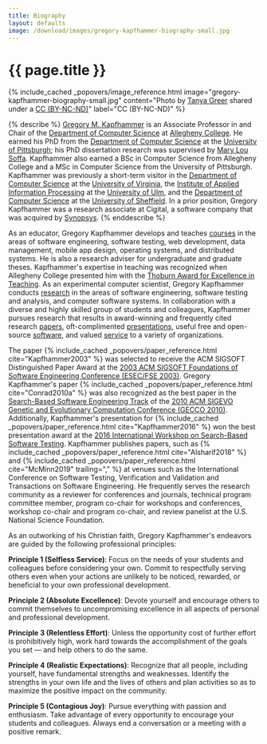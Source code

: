 ```yaml
---
title: Biography
layout: defaults
image: /download/images/gregory-kapfhammer-biography-small.jpg
---
```


# {{ page.title }}

<!-- include_cached header image -->
{% include_cached _popovers/image_reference.html image="gregory-kapfhammer-biography-small.jpg" content="Photo by <a href='https://www.facebook.com/tkpapinchak'>Tanya Greer</a> shared under a <a href='http://creativecommons.org/licenses/by-nc-nd/4.0/'>CC (BY-NC-ND)</a>" label="CC (BY-NC-ND)" %}

{% describe %}
[Gregory M. Kapfhammer]({{site.baseurl}}) is an Associate Professor in and
Chair of the [Department of Computer Science](http://www.cs.allegheny.edu) at
[Allegheny College](http://www.allegheny.edu). He earned his PhD from the
[Department of Computer Science](https://cs.pitt.edu) at the [University of
Pittsburgh](http://www.pitt.edu); his PhD dissertation research was supervised
by [Mary Lou Soffa](http://www.cs.virginia.edu/~soffa/). Kapfhammer also earned
a BSc in Computer Science from Allegheny College and a MSc in Computer Science
from the University of Pittsburgh. Kapfhammer was previously a short-term
visitor in the [Department of Computer Science](http://www.cs.virginia.edu) at
the [University of Virginia](http://www.virginia.edu), the [Institute of
Applied Information Processing](http://iai.mathematik.uni-ulm.de/en/index.html)
at the [University of Ulm](http://www.uni-ulm.de/en), and the [Department of
Computer Science](https://www.sheffield.ac.uk/dcs) at the [University of
Sheffield](http://www.sheffield.ac.uk/). In a prior position, Gregory
Kapfhammer was a research associate at Cigital, a software company that was
acquired by [Synopsys](https://www.synopsys.com/).
{% enddescribe %}

As an educator, Gregory Kapfhammer develops and teaches
[courses]({{site.baseurl}}teaching) in the areas of software engineering,
software testing, web development, data management, mobile app design, operating
systems, and distributed systems. He is also a research adviser for
undergraduate and graduate theses. Kapfhammer's expertise in teaching was
recognized when Allegheny College presented him with the [Thoburn Award for
Excellence in
Teaching](https://sites.allegheny.edu/alumni/award-recipients/#thoburn). As an
experimental computer scientist, Gregory Kapfhammer conducts
[research]({{site.baseurl}}research/) in the areas of software engineering,
software testing and analysis, and computer software systems. In collaboration
with a diverse and highly skilled group of students and colleagues, Kapfhammer
pursues research that results in award-winning and frequently cited research
[papers]({{site.baseurl}}research/papers/), oft-complimented
[presentations]({{site.baseurl}}research/presentations/), useful free and
open-source [software]({{site.baseurl}}software/), and valued
[service]({{site.baseurl}}service/) to a variety of organizations.

<p>
The paper {% include_cached _popovers/paper_reference.html cite="Kapfhammer2003"
%} was selected to receive the ACM SIGSOFT Distinguished Paper Award at the <a
href="http://esecfse.cs.helsinki.fi/">2003 ACM SIGSOFT Foundations of Software
Engineering Conference (ESEC/FSE 2003)</a>. Gregory Kapfhammer's paper {%
include_cached _popovers/paper_reference.html cite="Conrad2010a" %} was also
recognized as the best paper in the <a
href="http://www.sigevo.org/gecco-2010/organizers-tracks.html#sbse">Search-Based
Software Engineering Track</a> of the <a
href="http://www.sigevo.org/gecco-2010/">2010 ACM SIGEVO Genetic and
Evolutionary Computation Conference (GECCO 2010)</a>. Additionally, Kapfhammer's
presentation for {% include_cached _popovers/paper_reference.html
cite="Kapfhammer2016" %} won the best presentation award at the <a
href="https://cse.sc.edu/~ggay/sbst2016/">2016 International Workshop on
Search-Based Software Testing</a>. Kapfhammer publishes papers, such as {%
include_cached _popovers/paper_reference.html cite="Alsharif2018" %} and {%
include_cached _popovers/paper_reference.html cite="McMinn2019" trailing="," %}
at venues such as the International Conference on Software Testing, Verification
and Validation and Transactions on Software Engineering. He frequently serves
the research community as a reviewer for conferences and journals, technical
program committee member, program co-chair for workshops and conferences,
workshop co-chair and program co-chair, and review panelist at the U.S. National
Science Foundation.
</p>

As an outworking of his Christian faith, Gregory Kapfhammer's endeavors are
guided by the following professional principles:

<b>Principle 1 (Selfless Service)</b>: Focus on the needs of your students and
colleagues before considering your own. Commit to respectfully serving others
even when your actions are unlikely to be noticed, rewarded, or beneficial to
your own professional development.

<b>Principle 2 (Absolute Excellence)</b>: Devote yourself and encourage others
to commit themselves to uncompromising excellence in all aspects of personal and
professional development.

<b>Principle 3 (Relentless Effort)</b>: Unless the opportunity cost of further
effort is prohibitively high, work hard towards the accomplishment of the goals
you set &mdash; and help others to do the same.

<b>Principle 4 (Realistic Expectations)</b>: Recognize that all people,
including yourself, have fundamental strengths and weaknesses. Identify the
strengths in your own life and the lives of others and plan activities so as to
maximize the positive impact on the community.

<b>Principle 5 (Contagious Joy)</b>: Pursue everything with passion and
enthusiasm. Take advantage of every opportunity to encourage your students and
colleagues. Always end a conversation or a meeting with a positive remark.
